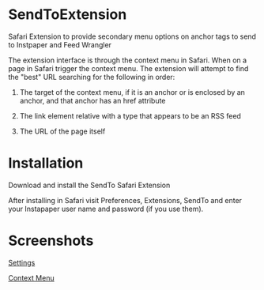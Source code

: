 SendToExtension
===============

Safari Extension to provide secondary menu options on anchor tags to send to Instpaper and Feed Wrangler

The extension interface is through the context menu in Safari. When on a page in Safari trigger the context menu. The extension will attempt to find the "best" URL searching for the following in order:

1. The target of the context menu, if it is an anchor or is enclosed by an anchor, and that anchor has an href attribute

2. The link element relative with a type that appears to be an RSS feed

3. The URL of the page itself

Installation
============

Download and install the SendTo Safari Extension

After installing in Safari visit Preferences, Extensions, SendTo and
enter your Instapaper user name and password (if you use them).

Screenshots
===========

[Settings](settings.png)

[Context Menu](screenshot.png)

